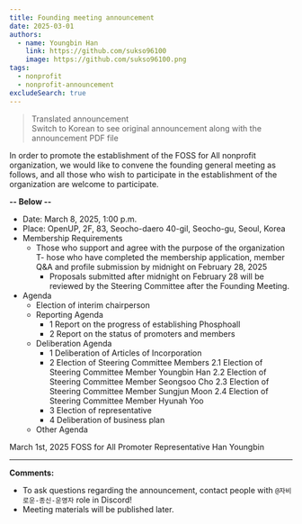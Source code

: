 ```yaml
---
title: Founding meeting announcement
date: 2025-03-01
authors:
  - name: Youngbin Han
    link: https://github.com/sukso96100
    image: https://github.com/sukso96100.png
tags:
  - nonprofit
  - nonprofit-announcement
excludeSearch: true
---
```


>    Translated announcement   
>    Switch to Korean to see original announcement along with the announcement PDF file

In order to promote the establishment of the FOSS for All nonprofit organization, we would like to convene the founding general meeting as follows, and all those who wish to participate in the establishment of the organization are welcome to participate.

**-- Below --**

- Date: March 8, 2025, 1:00 p.m.
- Place: OpenUP, 2F, 83, Seocho-daero 40-gil, Seocho-gu, Seoul, Korea
- Membership Requirements
    - Those who support and agree with the purpose of the organization
    T- hose who have completed the membership application, member Q&A and profile submission by midnight on February 28, 2025
        - Proposals submitted after midnight on February 28 will be reviewed by the Steering Committee after the Founding Meeting.
- Agenda
    - Election of interim chairperson
    - Reporting Agenda
        - 1 Report on the progress of establishing Phosphoall
        - 2 Report on the status of promoters and members
    - Deliberation Agenda
        - 1 Deliberation of Articles of Incorporation
        - 2 Election of Steering Committee Members
            2.1 Election of Steering Committee Member Youngbin Han
            2.2 Election of Steering Committee Member Seongsoo Cho
            2.3 Election of Steering Committee Member Sungjun Moon
            2.4 Election of Steering Committee Member Hyunah Yoo
        - 3 Election of representative
        - 4 Deliberation of business plan
    - Other Agenda

March 1st, 2025 FOSS for All Promoter Representative Han Youngbin

---

**Comments:**
- To ask questions regarding the announcement, contact people with `@자비로운-종신-운영자` role in Discord!
- Meeting materials will be published later.
